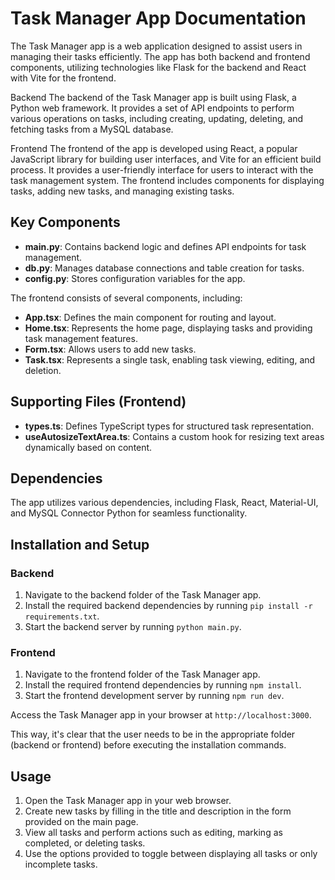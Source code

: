 # Task Manager App Documentation

The Task Manager app is a web application designed to assist users in managing their tasks efficiently. The app has both backend and frontend components, utilizing technologies like Flask for the backend and React with Vite for the frontend.

Backend
The backend of the Task Manager app is built using Flask, a Python web framework. It provides a set of API endpoints to perform various operations on tasks, including creating, updating, deleting, and fetching tasks from a MySQL database.

Frontend
The frontend of the app is developed using React, a popular JavaScript library for building user interfaces, and Vite for an efficient build process. It provides a user-friendly interface for users to interact with the task management system. The frontend includes components for displaying tasks, adding new tasks, and managing existing tasks.

## Key Components

- **main.py**: Contains backend logic and defines API endpoints for task management.
- **db.py**: Manages database connections and table creation for tasks.
- **config.py**: Stores configuration variables for the app.

The frontend consists of several components, including:

- **App.tsx**: Defines the main component for routing and layout.
- **Home.tsx**: Represents the home page, displaying tasks and providing task management features.
- **Form.tsx**: Allows users to add new tasks.
- **Task.tsx**: Represents a single task, enabling task viewing, editing, and deletion.

## Supporting Files (Frontend)

- **types.ts**: Defines TypeScript types for structured task representation.
- **useAutosizeTextArea.ts**: Contains a custom hook for resizing text areas dynamically based on content.

## Dependencies

The app utilizes various dependencies, including Flask, React, Material-UI, and MySQL Connector Python for seamless functionality.

## Installation and Setup

### Backend

1. Navigate to the backend folder of the Task Manager app.
2. Install the required backend dependencies by running `pip install -r requirements.txt`.
3. Start the backend server by running `python main.py`.

### Frontend

1. Navigate to the frontend folder of the Task Manager app.
2. Install the required frontend dependencies by running `npm install`.
3. Start the frontend development server by running `npm run dev`.

Access the Task Manager app in your browser at `http://localhost:3000`.


This way, it's clear that the user needs to be in the appropriate folder (backend or frontend) before executing the installation commands.

## Usage

1. Open the Task Manager app in your web browser.
2. Create new tasks by filling in the title and description in the form provided on the main page.
3. View all tasks and perform actions such as editing, marking as completed, or deleting tasks.
4. Use the options provided to toggle between displaying all tasks or only incomplete tasks.
